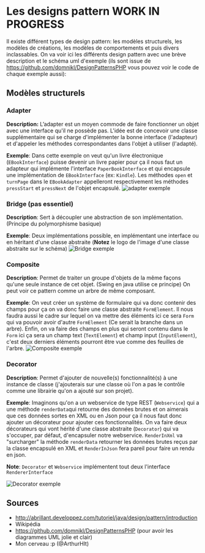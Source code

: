 # Les designs pattern **WORK IN PROGRESS**

Il existe différent types de design pattern: les modèles structurels, les modèles de créations, les modèles de comportements et puis divers inclassables.
On va voir ici les différents design pattern avec une brève description et le schéma uml d'exemple (ils sont issue de https://github.com/domnikl/DesignPatternsPHP vous pouvez voir le code de chaque exemple aussi):


## Modèles structurels

### Adapter
**Description:** L’adapter est un moyen commode de faire fonctionner un objet avec une interface qu'il ne possède pas. L'idée est de concevoir une classe supplémentaire qui se charge d'implémenter la bonne interface (l'adapteur) et d'appeler les méthodes correspondantes dans l'objet à utiliser (l'adapté).

**Exemple**:
Dans cette exemple on veut qu'un livre électronique (`EBookInterface`) puisse devenir un livre papier pour ça il nous faut un adapteur qui implémente l'interface `PaperBookInterface` et qui encapsule une implémentation de `EBookInterface` (ex: `Kindle`). Les méthodes `open` et `turnPage` dans le `EBookAdapter` appelleront respectivement les méthodes `pressStart` et `pressNext` de l'objet encapsulé.
![adapter exemple](https://rawgit.com/domnikl/DesignPatternsPHP/master/Structural/Adapter/uml/uml.png)

### Bridge (pas essentiel)
**Description**: Sert à découpler une abstraction de son implémentation. (Principe du polymorphisme basique)

**Exemple**: Deux implémentations possible, en implémentant une interface ou en héritant d'une classe abstraite (**Notez** le logo de l'image d'une classe abstraite sur le schéma)
![Bridge exemple](https://rawgit.com/domnikl/DesignPatternsPHP/master/Structural/Bridge/uml/uml.png)

### Composite
**Description**: Permet de traiter un groupe d'objets de la même façons qu'une seule instance de cet objet. (Swing en java utilise ce principe)
On peut voir ce pattern comme un arbre de même composant.

**Exemple**: On veut créer un système de formulaire qui va donc contenir des champs pour ça on va donc faire une classe abstraite `FormElement`. Il nous faudra aussi le cadre sur lequel on va mettre des éléments ici ce sera `Form` qui va pouvoir avoir d'autre `FormElement` (Ce serait la branche dans un arbre). Enfin, on va faire des champs en plus qui seront contenu dans le `Form` ici ça sera un champ text (`TextElement`) et champ input (`InputElement`), c'est deux derniers éléments pourront être vue comme des feuilles de l'arbre.
![Composite exemple](https://rawgit.com/domnikl/DesignPatternsPHP/master/Structural/Composite/uml/uml.png)

### Decorator
**Description**: Permet d'ajouter de nouvelle(s) fonctionnalité(s) à une instance de classe (j'ajouterais sur une classe où l'on a pas le contrôle comme une librairie qu'on a ajouté sur son projet).

**Exemple**: Imaginons qu'on a un webservice de type REST (`Webservice`) qui a une méthode `renderData`qui retourne des données brutes et on aimerais que ces données sortes en XML ou en Json pour ça il nous faut donc ajouter un décorateur pour ajouter ces fonctionnalités. 
On va faire deux décorateurs qui vont hérité d'une classe abstraite (`Decorator`) qui va s'occuper, par défaut, d'encapsuler notre webservice. `RenderInXml` va "surcharger" la méthode `renderData` retourner les données brutes reçus par la classe encapsulé en XML et `RenderInJson` fera pareil pour faire un rendu en json.

**Note**: `Decorator` et `Webservice` implémentent tout deux l'interface `RendererInterface` 

![Decorator exemple](https://rawgit.com/domnikl/DesignPatternsPHP/master/Structural/Decorator/uml/uml.png)

## Sources

 - http://abrillant.developpez.com/tutoriel/java/design/pattern/introduction
 - Wikipédia
 - https://github.com/domnikl/DesignPatternsPHP (pour avoir les diagrammes UML jolie et clair)
 - Mon cerveau :p (@ArthurHlt)
